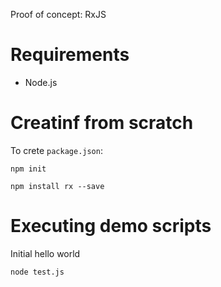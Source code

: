 Proof of concept: RxJS

# Requirements
* Node.js

# Creatinf from scratch
To crete `package.json`:

```
npm init

npm install rx --save
```

# Executing demo scripts
Initial hello world
```
node test.js
```